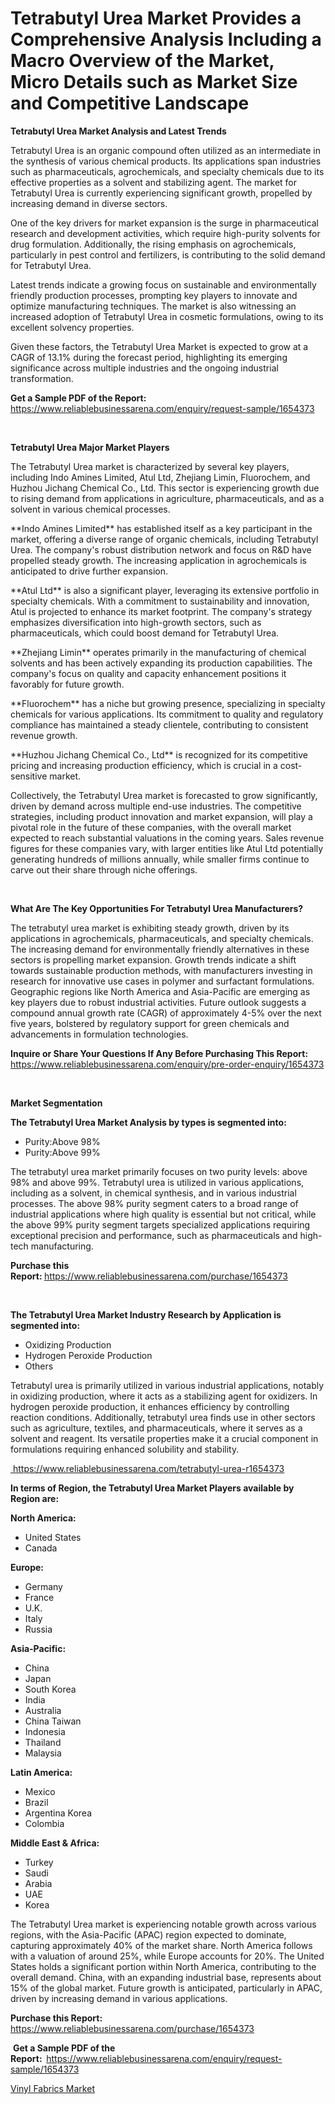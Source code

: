<p><h1>Tetrabutyl Urea Market Provides a Comprehensive Analysis Including a Macro Overview of the Market, Micro Details such as Market Size and Competitive Landscape</h1></p><p><strong>Tetrabutyl Urea Market Analysis and Latest Trends</strong></p>
<p><p>Tetrabutyl Urea is an organic compound often utilized as an intermediate in the synthesis of various chemical products. Its applications span industries such as pharmaceuticals, agrochemicals, and specialty chemicals due to its effective properties as a solvent and stabilizing agent. The market for Tetrabutyl Urea is currently experiencing significant growth, propelled by increasing demand in diverse sectors.</p><p>One of the key drivers for market expansion is the surge in pharmaceutical research and development activities, which require high-purity solvents for drug formulation. Additionally, the rising emphasis on agrochemicals, particularly in pest control and fertilizers, is contributing to the solid demand for Tetrabutyl Urea. </p><p>Latest trends indicate a growing focus on sustainable and environmentally friendly production processes, prompting key players to innovate and optimize manufacturing techniques. The market is also witnessing an increased adoption of Tetrabutyl Urea in cosmetic formulations, owing to its excellent solvency properties.</p><p>Given these factors, the Tetrabutyl Urea Market is expected to grow at a CAGR of 13.1% during the forecast period, highlighting its emerging significance across multiple industries and the ongoing industrial transformation.</p></p>
<p><strong>Get a Sample PDF of the Report:&nbsp;</strong> <a href="https://www.reliablebusinessarena.com/enquiry/request-sample/1654373?utm_campaign=2269&utm_medium=2&utm_source=Github&utm_content=ia&utm_term=31012025&utm_id=tetrabutyl-urea">https://www.reliablebusinessarena.com/enquiry/request-sample/1654373</a></p>
<p>&nbsp;</p>
<p><strong>Tetrabutyl Urea Major Market Players</strong></p>
<p><p>The Tetrabutyl Urea market is characterized by several key players, including Indo Amines Limited, Atul Ltd, Zhejiang Limin, Fluorochem, and Huzhou Jichang Chemical Co., Ltd. This sector is experiencing growth due to rising demand from applications in agriculture, pharmaceuticals, and as a solvent in various chemical processes.</p><p>**Indo Amines Limited** has established itself as a key participant in the market, offering a diverse range of organic chemicals, including Tetrabutyl Urea. The company's robust distribution network and focus on R&D have propelled steady growth. The increasing application in agrochemicals is anticipated to drive further expansion.</p><p>**Atul Ltd** is also a significant player, leveraging its extensive portfolio in specialty chemicals. With a commitment to sustainability and innovation, Atul is projected to enhance its market footprint. The company's strategy emphasizes diversification into high-growth sectors, such as pharmaceuticals, which could boost demand for Tetrabutyl Urea.</p><p>**Zhejiang Limin** operates primarily in the manufacturing of chemical solvents and has been actively expanding its production capabilities. The company's focus on quality and capacity enhancement positions it favorably for future growth.</p><p>**Fluorochem** has a niche but growing presence, specializing in specialty chemicals for various applications. Its commitment to quality and regulatory compliance has maintained a steady clientele, contributing to consistent revenue growth.</p><p>**Huzhou Jichang Chemical Co., Ltd** is recognized for its competitive pricing and increasing production efficiency, which is crucial in a cost-sensitive market.</p><p>Collectively, the Tetrabutyl Urea market is forecasted to grow significantly, driven by demand across multiple end-use industries. The competitive strategies, including product innovation and market expansion, will play a pivotal role in the future of these companies, with the overall market expected to reach substantial valuations in the coming years. Sales revenue figures for these companies vary, with larger entities like Atul Ltd potentially generating hundreds of millions annually, while smaller firms continue to carve out their share through niche offerings.</p></p>
<p>&nbsp;</p>
<p><strong>What Are The Key Opportunities For Tetrabutyl Urea Manufacturers?</strong></p>
<p><p>The tetrabutyl urea market is exhibiting steady growth, driven by its applications in agrochemicals, pharmaceuticals, and specialty chemicals. The increasing demand for environmentally friendly alternatives in these sectors is propelling market expansion. Growth trends indicate a shift towards sustainable production methods, with manufacturers investing in research for innovative use cases in polymer and surfactant formulations. Geographic regions like North America and Asia-Pacific are emerging as key players due to robust industrial activities. Future outlook suggests a compound annual growth rate (CAGR) of approximately 4-5% over the next five years, bolstered by regulatory support for green chemicals and advancements in formulation technologies.</p></p>
<p><strong>Inquire or Share Your Questions If Any Before Purchasing This Report:</strong> <a href="https://www.reliablebusinessarena.com/enquiry/pre-order-enquiry/1654373?utm_campaign=2269&utm_medium=2&utm_source=Github&utm_content=ia&utm_term=31012025&utm_id=tetrabutyl-urea">https://www.reliablebusinessarena.com/enquiry/pre-order-enquiry/1654373</a></p>
<p>&nbsp;</p>
<p><strong>Market Segmentation</strong></p>
<p><strong>The Tetrabutyl Urea Market Analysis by types is segmented into:</strong></p>
<p><ul><li>Purity:Above 98%</li><li>Purity:Above 99%</li></ul></p>
<p><p>The tetrabutyl urea market primarily focuses on two purity levels: above 98% and above 99%. Tetrabutyl urea is utilized in various applications, including as a solvent, in chemical synthesis, and in various industrial processes. The above 98% purity segment caters to a broad range of industrial applications where high quality is essential but not critical, while the above 99% purity segment targets specialized applications requiring exceptional precision and performance, such as pharmaceuticals and high-tech manufacturing.</p></p>
<p><strong>Purchase this Report:&nbsp;</strong><a href="https://www.reliablebusinessarena.com/purchase/1654373?utm_campaign=2269&utm_medium=2&utm_source=Github&utm_content=ia&utm_term=31012025&utm_id=tetrabutyl-urea">https://www.reliablebusinessarena.com/purchase/1654373</a></p>
<p>&nbsp;</p>
<p><strong>The Tetrabutyl Urea Market Industry Research by Application is segmented into:</strong></p>
<p><ul><li>Oxidizing Production</li><li>Hydrogen Peroxide Production</li><li>Others</li></ul></p>
<p><p>Tetrabutyl urea is primarily utilized in various industrial applications, notably in oxidizing production, where it acts as a stabilizing agent for oxidizers. In hydrogen peroxide production, it enhances efficiency by controlling reaction conditions. Additionally, tetrabutyl urea finds use in other sectors such as agriculture, textiles, and pharmaceuticals, where it serves as a solvent and reagent. Its versatile properties make it a crucial component in formulations requiring enhanced solubility and stability.</p></p>
<p><a href="https://www.reliablebusinessarena.com/tetrabutyl-urea-r1654373?utm_campaign=2269&utm_medium=2&utm_source=Github&utm_content=ia&utm_term=31012025&utm_id=tetrabutyl-urea">&nbsp;https://www.reliablebusinessarena.com/tetrabutyl-urea-r1654373</a></p>
<p><strong>In terms of Region, the Tetrabutyl Urea Market Players available by Region are:</strong></p>
<p>
    <p> <strong> North America: </strong>
        <ul>
            <li>United States</li>
            <li>Canada</li>
        </ul>
        </p> 
    <p> <strong> Europe: </strong>
        <ul>
            <li>Germany</li>
            <li>France</li>
            <li>U.K.</li>
            <li>Italy</li>
            <li>Russia</li>
        </ul>
        </p> 
    <p> <strong> Asia-Pacific: </strong>
        <ul>
            <li>China</li>
            <li>Japan</li>
            <li>South Korea</li>
            <li>India</li>
            <li>Australia</li>
            <li>China Taiwan</li>
            <li>Indonesia</li>
            <li>Thailand</li>
            <li>Malaysia</li>
        </ul>
        </p> 
    <p> <strong> Latin America: </strong>
        <ul>
            <li>Mexico</li>
            <li>Brazil</li>
            <li>Argentina Korea</li>
            <li>Colombia</li>
        </ul>
        </p> 
    <p> <strong> Middle East & Africa: </strong>
        <ul>
            <li>Turkey</li>
            <li>Saudi</li>
            <li>Arabia</li>
            <li>UAE</li>
            <li>Korea</li>
        </ul>
    </p>
    </p>
<p><p>The Tetrabutyl Urea market is experiencing notable growth across various regions, with the Asia-Pacific (APAC) region expected to dominate, capturing approximately 40% of the market share. North America follows with a valuation of around 25%, while Europe accounts for 20%. The United States holds a significant portion within North America, contributing to the overall demand. China, with an expanding industrial base, represents about 15% of the global market. Future growth is anticipated, particularly in APAC, driven by increasing demand in various applications.</p></p>
<p><strong>Purchase this Report: </strong><a href="https://www.reliablebusinessarena.com/purchase/1654373?utm_campaign=2269&utm_medium=2&utm_source=Github&utm_content=ia&utm_term=31012025&utm_id=tetrabutyl-urea">https://www.reliablebusinessarena.com/purchase/1654373</a></p>
<p>&nbsp;<strong>Get a Sample PDF of the Report:&nbsp;&nbsp;</strong><a href="https://www.reliablebusinessarena.com/enquiry/request-sample/1654373?utm_campaign=2269&utm_medium=2&utm_source=Github&utm_content=ia&utm_term=31012025&utm_id=tetrabutyl-urea">https://www.reliablebusinessarena.com/enquiry/request-sample/1654373</a></p>
<p><strong></strong></p>
<p><p><a href="https://github.com/skerretflossie9297/Market-Research-Report-List-1/blob/main/vinyl-fabrics-market.md?utm_campaign=2269&utm_medium=2&utm_source=Github&utm_content=ia&utm_term=31012025&utm_id=tetrabutyl-urea">Vinyl Fabrics Market</a></p></p>